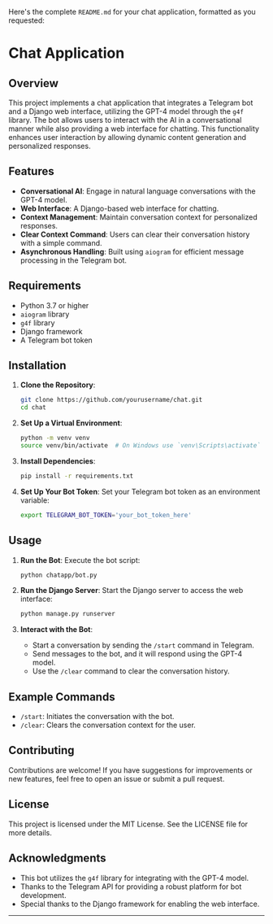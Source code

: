 Here's the complete `README.md` for your chat application, formatted as you requested:

# Chat Application

## Overview

This project implements a chat application that integrates a Telegram bot and a Django web interface, utilizing the GPT-4 model through the `g4f` library. The bot allows users to interact with the AI in a conversational manner while also providing a web interface for chatting. This functionality enhances user interaction by allowing dynamic content generation and personalized responses.

## Features

- **Conversational AI**: Engage in natural language conversations with the GPT-4 model.
- **Web Interface**: A Django-based web interface for chatting.
- **Context Management**: Maintain conversation context for personalized responses.
- **Clear Context Command**: Users can clear their conversation history with a simple command.
- **Asynchronous Handling**: Built using `aiogram` for efficient message processing in the Telegram bot.

## Requirements

- Python 3.7 or higher
- `aiogram` library
- `g4f` library
- Django framework
- A Telegram bot token

## Installation

1. **Clone the Repository**:
   ```bash
   git clone https://github.com/yourusername/chat.git
   cd chat
   ```

2. **Set Up a Virtual Environment**:
   ```bash
   python -m venv venv
   source venv/bin/activate  # On Windows use `venv\Scripts\activate`
   ```

3. **Install Dependencies**:
   ```bash
   pip install -r requirements.txt
   ```

4. **Set Up Your Bot Token**:
   Set your Telegram bot token as an environment variable:
   ```bash
   export TELEGRAM_BOT_TOKEN='your_bot_token_here'
   ```

## Usage

1. **Run the Bot**:
   Execute the bot script:
   ```bash
   python chatapp/bot.py
   ```

2. **Run the Django Server**:
   Start the Django server to access the web interface:
   ```bash
   python manage.py runserver
   ```

3. **Interact with the Bot**:
   - Start a conversation by sending the `/start` command in Telegram.
   - Send messages to the bot, and it will respond using the GPT-4 model.
   - Use the `/clear` command to clear the conversation history.

## Example Commands

- `/start`: Initiates the conversation with the bot.
- `/clear`: Clears the conversation context for the user.

## Contributing

Contributions are welcome! If you have suggestions for improvements or new features, feel free to open an issue or submit a pull request.

## License

This project is licensed under the MIT License. See the LICENSE file for more details.

## Acknowledgments

- This bot utilizes the `g4f` library for integrating with the GPT-4 model.
- Thanks to the Telegram API for providing a robust platform for bot development.
- Special thanks to the Django framework for enabling the web interface.

---

